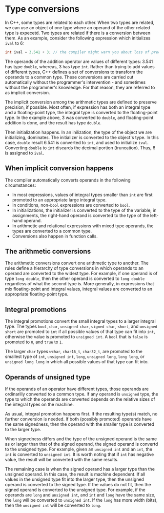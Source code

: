 # Type conversions

In C++, some types are related to each other. When two types are related, we can use an object of one type where an operand of the other related type is expecetd. Two types are related if there is a conversion between them. As an example, consider the following expression which initializes `ival` to 6:

```cpp
int ival = 3.541 + 3; // the compiler might warn you about loss of precisions (a.k.a narrowing conversion)
```

The operands of the addition operator are values of different types: 3.541 has type `double`, whereas, 3 has type `int`. Rather than trying to add values of different types, C++ defines a set of conversions to transform the operands to a common type. These conversions are carried out automatically without the programmer's intervention - and sometimes without the programmer's knowledge. For that reason, they are referred to as implicit conversion.

The implicit conversion among the arithmetic types are defined to preserve precision, if possible. Most often, if expression has both an integral type and a floating-point type, the integral type is converted to the floating-point type. In the example above, 3 was converted to `double`, and floating-point addition is done, and the result has type `double`.

Then initialization happens. In an inilization, the type of the object we are initializing, dominates. The initializer is converted to the object's type. In this case, `double` result 6.541 is converted to `int`, and used to initialize `ival`. Converting `double` to `int` discards the decimal portion (truncation). Thus, 6 is assigned to `ival`.

## When implicit conversion happens

The compiler automatically converts operands in the following circumstances:

- In most expressions, values of integral types smaller than `int` are first promoted to an appropriate large integral type.
- In conditions, non-`bool` expressions are converted to `bool`.
- In initializations, the initializer is converted to the type of the variable; in assignments, the right-hand operand is converted to the type of the left-hand operand.
- In arithmetic and relational expressions with mixed type operands, the types are converted to a common type.
- Conversions also happen in function calls.

## The arithmetic conversions

The arithmetic conversions convert one arithmetic type to another. The rules define a hierarchy of type conversions in which operands to an operand are converted to the widest type. For example, if one operand is of type `long double`, then the other operand is converted to `long double` regardless of what the second type is. More generally, in expressions that mix floating-point and integral values, integral values are converted to an appropriate floating-point type.

## Integral promotions

The integral promotions convert the small integral types to a larger integral type. The types `bool`, `char`, `unsigned char`, `signed char`, `short`, and `unsigned short` are promoted to `int` if all possible values of that type can fit into `int`, otherwise the value is promoted to `unsigned int`. A `bool` that is `false` is promoted to `0`, and `true` to `1`.

The larger `char` types `wchar`, `char16_t`, `char32_t`, are promoted to the smallest type of `int`, `unsigned int`, `long`, `unsigned long`, `long long`, or `unsigned long long` in which all possible values of that type can fit into.

## Operands of unsigned type

If the operands of an operator have different types, those operands are ordinarilly converted to a common type. If any operand is `unsigned` type, the type to which the operands are converted depends on the relative sizes of the integral types on the machine.

As usual, integral promotion happens first. If the resulting type(s) match, no further conversion is needed. If both (possibly promoted) operands have the same signedness, then the operand with the smaller type is converted to the larger type.

When signedness differs and the type of the unsigned operand is the same as or larger than that of the signed operand, the signed operand is convertd to the unsigned type. For example, given an `unsigned int` and an `int`, the `int` is converted to `unsigned int`. It is worth noting that if `int` has negative value, the result will be converted with the same results.

The remaining case is when the signed operand has a larger type than the unsigned operand. In this case, the result is machine dependent. If all values in the unsigned type fit into the larger type, then the unsigned operand is converted to the signed type. If the values do not fit, then the signed operand is converted to the unsigned type. For example, if the operands are `long` and `unsigned int`, and `int` and `long` have the same size, the `long` will be converted to `unsigned int`. If the `long` has more width (bits), then the `unsigned int` will be converted to `long`.
